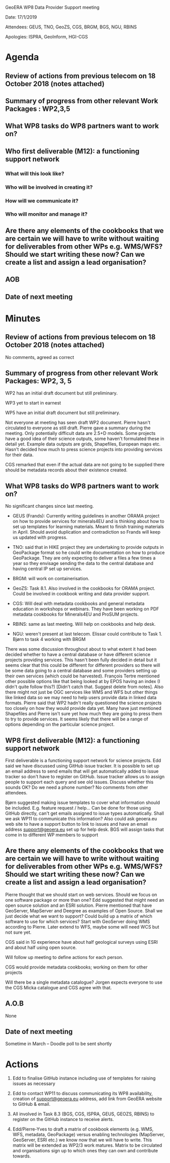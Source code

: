 GeoERA WP8 Data Provider Support meeting


Date: 17/1/2019

Attendees: GEUS, TNO, GeoZS, CGS, BRGM, BGS, NGU, RBINS

Apologies: ISPRA, GeoInform, HGI-CGS

Agenda
======

Review of actions from previous telecom on 18 October 2018 (notes attached)
---------------------------------------------------------------------------

Summary of progress from other relevant Work Packages : WP2,3,5
---------------------------------------------------------------

What WP8 tasks do WP8 partners want to work on?
-----------------------------------------------

Who first deliverable (M12): a functioning support network
----------------------------------------------------------

### What will this look like?

### Who will be involved in creating it?

### How will we communicate it?

### Who will monitor and manage it?

Are there any elements of the cookbooks that we are certain we will have to write without waiting for deliverables from other WPs e.g. WMS/WFS? Should we start writing these now? Can we create a list and assign a lead organisation?
---------------------------------------------------------------------------------------------------------------------------------------------------------------------------------------------------------------------------------------

AOB
---

Date of next meeting
--------------------

Minutes 
========

Review of actions from previous telecom on 18 October 2018 (notes attached)
---------------------------------------------------------------------------

No comments, agreed as correct 

Summary of progress from other relevant Work Packages: WP2, 3, 5
----------------------------------------------------------------

WP2 has an initial draft document but still preliminary.

WP3 yet to start in earnest

WP5 have an initial draft document but still preliminary.

Not everyone at meeting has seen draft WP2 document. Pierre hasn't circulated to
everyone as still draft. Pierre gave a summary during the meeting. Only
potentially difficult data are 2.5+D models. Some projects have a good idea of
their science outputs, some haven't formulated these in detail yet. Example data
outputs are grids, Shapefiles, European maps etc. Hasn't decided how much to
press science projects into providing services for their data.

CGS remarked that even if the actual data are not going to be supplied there
should be metadata records about their existence created.

What WP8 tasks do WP8 partners want to work on?
-----------------------------------------------

No significant changes since last meeting.

-   GEUS (Frands): Currently writing guidelines in another ORAMA project on how
    to provide services for minerals4EU and is thinking about how to set up
    templates for learning materials. Meant to finish training materials in
    April. Should avoid duplication and contradiction so Frands will keep us
    updated with progress.

-   TNO: said that in HIKE project they are undertaking to provide outputs in
    GeoPackage format so he could write documentation on how to produce
    GeoPackage. They are only expecting to deliver a files a few times a year so
    they envisage sending the data to the central database and having central IP
    set up services.

-   BRGM: will work on containerisation.

-   GeoZS: Task 8.1. Also involved in the cookbooks for ORAMA project. Could be
    involved in cookbook writing and data provider support.

-   CGS: Will deal with metadata cookbooks and general metadata education in
    workshops or webinars. They have been working on PDF metadata cookbooks for
    Minerals4EU and ProSUM projects.

-   RBINS: same as last meeting. Will help on cookbooks and help desk.

-   NGU: weren't present at last telecom. Elissar could contribute to Task 1.
    Bjørn to task 4 working with BRGM

There was some discussion throughout about to what extent it had been decided
whether to have a central database or have different science projects providing
services. This hasn't been fully decided in detail but it seems clear that this
could be different for different providers so there will be some data going to a
central database and some providers setting up their own services (which could
be harvested). François Tertre mentioned other possible options like that being
looked at by EPOS having an index (I didn't quite follow this?) [Didn’t catch
that. Suggest delete from notes]. Also there might not just be OGC services like
WMS and WFS but other things like linked data so we may need to help users
provide data in linked data formats. Pierre said that WP2 hadn't really
questioned the science projects too closely on how they would provide data yet.
Many have just mentioned Shapefiles and Pierre isn't sure yet how much they are
going to press them to try to provide services. It seems likely that there will
be a range of options depending on the particular science project.

WP8 first deliverable (M12): a functioning support network
----------------------------------------------------------

First deliverable is a functioning support network for science projects. Edd
said we have discussed using GitHub issue tracker. It is possible to set up an
email address to send emails that will get automatically added to issue tracker
so don't have to register on GitHub. Issue tracker allows us to assign people to
support each query and see old issues. Discuss whether this sounds OK? Do we
need a phone number? No comments from other attendees.

Bjørn suggested making issue templates to cover what information should be
included. E.g. feature request / help… Can be done for those using GitHub
directly, can't get emails assigned to issue types automatically. Shall we ask
WP11 to communicate this information? Also could ask geoera.eu web site to have
a support button to link to issues and have an email address <support@geoera.eu>
set up for help desk. BGS will assign tasks that come in to different WP members
to support 

Are there any elements of the cookbooks that we are certain we will have to write without waiting for deliverables from other WPs e.g. WMS/WFS? Should we start writing these now? Can we create a list and assign a lead organisation?
---------------------------------------------------------------------------------------------------------------------------------------------------------------------------------------------------------------------------------------

Pierre thought that we should start on web services. Should we focus on one
software package or more than one? Edd suggested that might need an open source
solution and an ESRI solution. Pierre mentioned that have GeoServer, MapServer
and Deegree as examples of Open Source. Shall we just decide what we want to
support? Could build up a matrix of which software to use for which services?
Start with GeoServer doing WMS according to Pierre. Later extend to WFS, maybe
some will need WCS but not sure yet.

CGS said in 1G experience have about half geological surveys using ESRI and
about half using open source.

Will follow up meeting to define actions for each person.

CGS would provide metadata cookbooks; working on them for other projects

Will there be a single metadata catalogue? Jorgen expects everyone to use the
CGS Micka catalogue and CGS agree with that.

A.O.B
-----

None

Date of next meeting
--------------------

Sometime in March – Doodle poll to be sent shortly

Actions 
========

1.  Edd to finalise GitHub instance including use of templates for raising
    issues as necessary

2.  Edd to contact WP11 to discuss communicating its WP8 availability, creation
    of <support@geoera.eu> address, add link from GeoERA website to GitHub &
    email.

3.  All involved in Task 8.3 (BGS, CGS, ISPRA, GEUS, GEOZS, RBINS) to register
    on the GitHub instance to receive alerts.

4.  Edd/Pierre-Yves to draft a matrix of cookbook elements (e.g. WMS, WFS,
    metadata, GeoPackage) versus enabling technologies (MapServer, GeoServer,
    ESRI etc.) we know now that we will have to write. This matrix will be
    extended as WP2/3 work matures. Matrix to be circulated and organisations
    sign up to which ones they can own and contribute towards.
